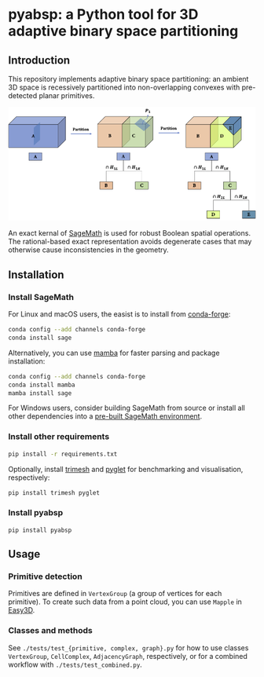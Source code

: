 # pyabsp: a Python tool for 3D adaptive binary space partitioning

## Introduction

This repository implements adaptive binary space partitioning: an ambient 3D space is recessively partitioned into non-overlapping convexes with pre-detected planar primitives.

![doc/partition.png](./doc/partition.png)

An exact kernal of [SageMath](https://www.sagemath.org/) is used for robust Boolean spatial operations. The rational-based exact representation avoids degenerate cases that may otherwise cause inconsistencies in the geometry.

## Installation

### Install SageMath

For Linux and macOS users, the easist is to install from [conda-forge](https://conda-forge.org/):

```bash
conda config --add channels conda-forge
conda install sage
```

Alternatively, you can use [mamba](https://github.com/mamba-org/mamba) for faster parsing and package installation:

```bash
conda config --add channels conda-forge
conda install mamba
mamba install sage
```

For Windows users, consider building SageMath from source or install all other dependencies into a [pre-built SageMath environment](https://doc.sagemath.org/html/en/installation/binary.html).

### Install other requirements

```bash
pip install -r requirements.txt
```

Optionally, install [trimesh](https://github.com/mikedh/trimesh) and [pyglet](https://github.com/pyglet/pyglet) for benchmarking and visualisation, respectively:

```bash
pip install trimesh pyglet
```

### Install pyabsp

```
pip install pyabsp
```

## Usage

### Primitive detection

Primitives are defined in `VertexGroup` (a group of vertices for each primitive). To create such data from a point cloud, you can use `Mapple` in [Easy3D](https://github.com/LiangliangNan/Easy3D).

### Classes and methods

See `./tests/test_{primitive, complex, graph}.py` for how to use classes `VertexGroup`, `CellComplex`, `AdjacencyGraph`, respectively, or for a combined workflow with `./tests/test_combined.py`.

